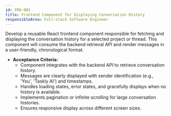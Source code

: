 ```yaml
---
id: FRO-001
title: Frontend Component for Displaying Conversation History
responsibleArea: Full-stack Software Engineer
---
```

Develop a reusable React frontend component responsible for fetching and displaying the conversation history for a selected project or thread. This component will consume the backend retrieval API and render messages in a user-friendly, chronological format.

*   **Acceptance Criteria:**
    *   Component integrates with the backend API to retrieve conversation history.
    *   Messages are clearly displayed with sender identification (e.g., 'You', 'Taskly AI') and timestamps.
    *   Handles loading states, error states, and gracefully displays when no history is available.
    *   Implements pagination or infinite scrolling for large conversation histories.
    *   Ensures responsive display across different screen sizes.